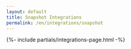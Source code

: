```yaml
---
layout: default
title: Snapshot Integrations
permalink: /en/integrations/snapshot
---
```



{%- include partials/integrations-page.html -%}

